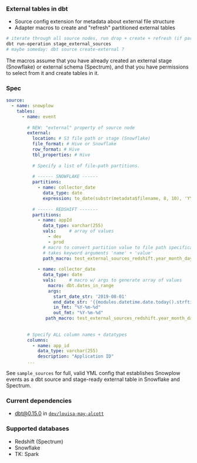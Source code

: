 ### External tables in dbt

* Source config extension for metadata about external file structure
* Adapter macros to create and "refresh" partitioned external tables

```bash
# iterate through all source nodes, run drop + create + refresh (if partitioned)
dbt run-operation stage_external_sources
# maybe someday: dbt source create-external ?
```

The macros assume that you have already created an external stage (Snowflake)
or external schema (Spectrum), and that you have permissions to select from it
and create tables in it.

### Spec

```yml
source:
  - name: snowplow
    tables:
      - name: event
      
        # NEW: "external" property of source node
        external:
          location: # S3 file path or stage (Snowflake)
          file_format: # Hive or Snowflake
          row_format: # Hive
          tbl_properties: # Hive
          
          # Specify a list of file-path partitions.
          
          # ------ SNOWFLAKE ------
          partitions:
            - name: collector_date
              data_type: date
              expression: to_date(substr(metadata$filename, 8, 10), 'YYYY/MM/DD')
              
          # ------ REDSHIFT -------
          partitions:            
            - name: appId
              data_type: varchar(255)
              vals:     # array of values
                - dev
                - prod
              # macro to convert partition value to file path specification
              # takes keyword arguments 'name' + 'value'
              path_macro: test_external_sources_redshift.year_month_day
            
            - name: collector_date
              data_type: date
              vals:     # macro w/ args to generate array of values
                macro: dbt.dates_in_range   
                args:
                  start_date_str: '2019-08-01'
                  end_date_str: '{{modules.datetime.date.today().strftime("%Y-%m-%d")}}'
                  in_fmt: "%Y-%m-%d"
                  out_fmt: "%Y-%m-%d"
               path_macro: test_external_sources_redshift.year_month_day
             
        
        # Specify ALL column names + datatypes
        columns:
          - name: app_id
            data_type: varchar(255)
            description: "Application ID"
        ...
```

See `sample_sources` for full, valid YML config that establishes Snowplow events
as a dbt source and stage-ready external table in Snowflake and Spectrum.

### Current dependencies

* dbt@0.15.0 in [`dev/louisa-may-alcott`](https://github.com/fishtown-analytics/dbt/tree/dev/louisa-may-alcott)

### Supported databases

* Redshift (Spectrum)
* Snowflake
* TK: Spark
